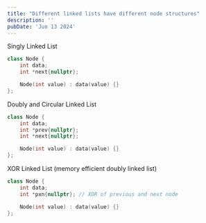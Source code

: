 ```yaml
---
title: "Different linked lists have different node structures"
description: ''
pubDate: 'Jun 13 2024'
---
```


Singly Linked List
```cpp
class Node {
	int data;
	int *next{nullptr};

	Node(int value) : data(value) {}
};
```

Doubly and Circular Linked List
```cpp
class Node {
	int data;
	int *prev{nullptr};
	int *next{nullptr};

	Node(int value) : data(value) {}
};
```

XOR Linked List (memory efficient doubly linked list)
```cpp
class Node {
	int data;
	int *pxn{nullptr}; // XOR of previous and next node

	Node(int value) : data(value) {}
};
```